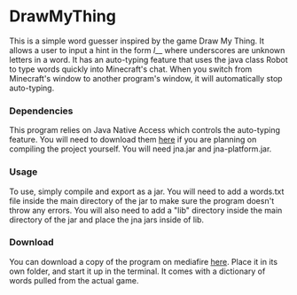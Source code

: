 # DrawMyThing
This is a simple word guesser inspired by the game Draw My Thing. It allows a user to
input a hint in the form _l___ where underscores are unknown letters in
a word. It has an auto-typing feature that uses the java class Robot to
type words quickly into Minecraft's chat. When you switch from
Minecraft's window to another program's window, it will automatically
stop auto-typing.

### Dependencies
This program relies on Java Native Access which controls the auto-typing feature. You will need to download them [here](https://github.com/java-native-access/jna#readme) if you are planning on compiling the project yourself. You will need jna.jar and jna-platform.jar.

### Usage
To use, simply compile and export as a jar. You will need to add a words.txt file inside the main directory of the jar to make sure the program doesn't throw any errors. You will also need to add a "lib" directory inside the main directory of the jar and place the jna jars inside of lib.

### Download
You can download a copy of the program on mediafire [here](http://www.mediafire.com/download/03zbwyxr314cpue/DrawMyThing.jar). Place it in its own folder, and start it up in the terminal. It comes with a dictionary of words pulled from the actual game.
